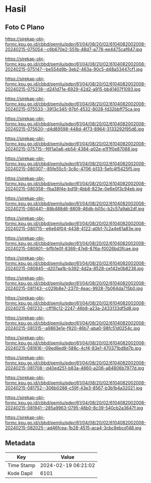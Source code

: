 # Hasil

## Foto C Plano

https://sirekap-obj-formc.kpu.go.id/cbbd/pemilu/pdpr/61/04/08/20/02/6104082002008-20240215-075054--c6b670e2-551b-48d7-a778-ee4475caf647.jpg

https://sirekap-obj-formc.kpu.go.id/cbbd/pemilu/pdpr/61/04/08/20/02/6104082002008-20240215-075147--be554d9b-3eb2-463a-90c5-d48a53447cf1.jpg

https://sirekap-obj-formc.kpu.go.id/cbbd/pemilu/pdpr/61/04/08/20/02/6104082002008-20240215-075238--d241d71e-6929-42d2-a915-bb41407f1093.jpg

https://sirekap-obj-formc.kpu.go.id/cbbd/pemilu/pdpr/61/04/08/20/02/6104082002008-20240215-075533--3913c345-97bf-4532-8028-fd32bbff75ca.jpg

https://sirekap-obj-formc.kpu.go.id/cbbd/pemilu/pdpr/61/04/08/20/02/6104082002008-20240215-075620--d4d89598-448d-4f73-8964-3133292f95d6.jpg

https://sirekap-obj-formc.kpu.go.id/cbbd/pemilu/pdpr/61/04/08/20/02/6104082002008-20240215-075715--f6f1a0a6-eb54-4384-a02e-e1f1f0e87088.jpg

https://sirekap-obj-formc.kpu.go.id/cbbd/pemilu/pdpr/61/04/08/20/02/6104082002008-20240215-080307--85fe55c5-3c8c-4706-b133-5efc4f5425f5.jpg

https://sirekap-obj-formc.kpu.go.id/cbbd/pemilu/pdpr/61/04/08/20/02/6104082002008-20240215-080358--fba38f4e-bd19-4bb8-823e-0e6e0f3c94eb.jpg

https://sirekap-obj-formc.kpu.go.id/cbbd/pemilu/pdpr/61/04/08/20/02/6104082002008-20240215-080441--88b488d6-8809-46db-b05c-b2c57a9ab2df.jpg

https://sirekap-obj-formc.kpu.go.id/cbbd/pemilu/pdpr/61/04/08/20/02/6104082002008-20240215-080715--e6e64f04-4438-4122-a0b1-7c2a4e61a83e.jpg

https://sirekap-obj-formc.kpu.go.id/cbbd/pemilu/pdpr/61/04/08/20/02/6104082002008-20240215-080801--bffb1e0f-8369-47e8-876a-f0026bd3fcae.jpg

https://sirekap-obj-formc.kpu.go.id/cbbd/pemilu/pdpr/61/04/08/20/02/6104082002008-20240215-080845--d207aa1b-b392-4d2a-8528-ce142e0b8236.jpg

https://sirekap-obj-formc.kpu.go.id/cbbd/pemilu/pdpr/61/04/08/20/02/6104082002008-20240215-081143--c029b8e7-2370-4eac-9928-7b064da715b0.jpg

https://sirekap-obj-formc.kpu.go.id/cbbd/pemilu/pdpr/61/04/08/20/02/6104082002008-20240215-081232--cff16c12-2247-46b8-a23a-2433133df5d8.jpg

https://sirekap-obj-formc.kpu.go.id/cbbd/pemilu/pdpr/61/04/08/20/02/6104082002008-20240215-081315--a9863e1e-f920-46b7-aba0-98fc51d0254c.jpg

https://sirekap-obj-formc.kpu.go.id/cbbd/pemilu/pdpr/61/04/08/20/02/6104082002008-20240215-081616--09ed8ed9-588c-4cf4-83e1-470371bd8d7b.jpg

https://sirekap-obj-formc.kpu.go.id/cbbd/pemilu/pdpr/61/04/08/20/02/6104082002008-20240215-081708--d40ed251-b83a-4860-a206-a84806b7977d.jpg

https://sirekap-obj-formc.kpu.go.id/cbbd/pemilu/pdpr/61/04/08/20/02/6104082002008-20240215-081752--306b0288-c59f-43e3-8567-b3b1b4a32021.jpg

https://sirekap-obj-formc.kpu.go.id/cbbd/pemilu/pdpr/61/04/08/20/02/6104082002008-20240215-081941--285a9963-0795-48b0-8c39-540cb2a3647f.jpg

https://sirekap-obj-formc.kpu.go.id/cbbd/pemilu/pdpr/61/04/08/20/02/6104082002008-20240215-082025--ad46fcea-1b28-4515-aca4-3cbc8ebcd148.jpg


## Metadata

| Key        | Value               |
| ---------- | ------------------- |
| Time Stamp | 2024-02-19 06:21:02 |
| Kode Dapil | 6101                |



